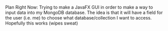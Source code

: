 Plan Right Now:
Trying to make a JavaFX GUI in order to make a way to input data into my MongoDB database.
The idea is that it will have a field for the user (i.e. me) to choose what database/collection I want to access.
Hopefully this works (wipes sweat)